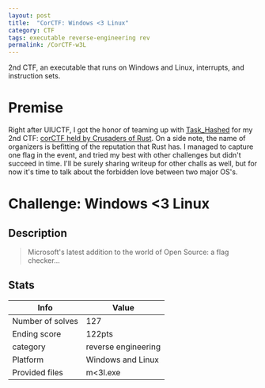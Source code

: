 ```yaml
---
layout: post
title:  "CorCTF: Windows <3 Linux"
category: CTF
tags: executable reverse-engineering rev 
permalink: /CorCTF-w3L
---
```

2nd CTF, an executable that runs on Windows and Linux, interrupts, and instruction sets.
<!--more-->
# Premise
Right after UIUCTF, I got the honor of teaming up with [Task_Hashed](https://ctftime.org/team/175900) for my 2nd CTF: [corCTF held by Crusaders of Rust](https://ctftime.org/event/1656). On a side note, the name of organizers is befitting of the reputation that Rust has.
I managed to capture one flag in the event, and tried my best with other challenges but didn't succeed in time. I'll be surely sharing writeup for other challs as well, but for now it's time to talk about the forbidden love between two major OS's. 

# Challenge: Windows <3 Linux
## Description
> Microsoft's latest addition to the world of Open Source: a flag checker...
## Stats
|  Info | Value  |
|-------|----------|
| Number of solves       | 127                   |
| Ending score           | 122pts                |
| category               | reverse engineering   |
| Platform               | Windows and Linux     |
| Provided files         | m<3l.exe              |
